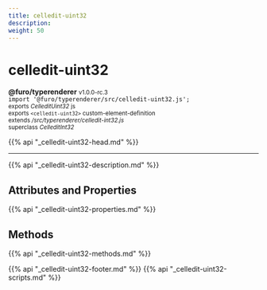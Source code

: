 ```yaml
---
title: celledit-uint32
description: 
weight: 50
---
```


# celledit-uint32
**@furo/typerenderer** <small>v1.0.0-rc.3</small>
<br>`import '@furo/typerenderer/src/celledit-uint32.js';`<small>
<br>exports *CelleditUint32* js
<br>exports `<celledit-uint32>` custom-element-definition
<br>extends */src/typerenderer/celledit-int32.js*
<br>superclass *CelleditInt32*</small>

{{% api "_celledit-uint32-head.md" %}}

****



{{% api "_celledit-uint32-description.md" %}}


## Attributes and Properties
{{% api "_celledit-uint32-properties.md" %}}



## Methods
{{% api "_celledit-uint32-methods.md" %}}





{{% api "_celledit-uint32-footer.md" %}}
{{% api "_celledit-uint32-scripts.md" %}}
